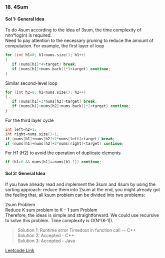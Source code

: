 ### 18. 4Sum  

#### Sol 1: General Idea
To do 4sum according to the idea of ​​​​3sum, the time complexity of n*n*n*log(n) is required.    
Need to pay attention to the necessary pruning to reduce the amount of computation. For example, the first layer of loop   

```cpp
for (int h1=0; h1<nums.size(); h1++)
{
   if (nums[h1]*4>target) break;
   if (nums[h1]+nums.back()*3<target) continue;
}
```  

Similar second-level loop

```cpp
for (int h2=0; h2<nums.size(); h2++)
{
   if (nums[h1]+3*nums[h2]>target) break;
   if (nums[h1]+nums[h2]+nums.back()*2<target) continue;
}
```    

For the third layer cycle

```cpp
int left=h2+1;
int right=nums.size()-1;
if (nums[h1]+nums[h2]+2*nums[left]>target) break;
if (nums[h1]+nums[h2]+2*nums[right]<target) continue;
```    

For H1 (H2) to avoid the operation of duplicate elements

```cpp
if (h1>0 && nums[h1]==nums[h1-1]) continue;
```

#### Sol 3: General Idea

If you have already read and implement the 3sum and 4sum by using the sorting approach: reduce them into 2sum at the end, you might already got the feeling that, all ksum problem can be divided into two problems:    

2sum Problem    
Reduce K sum problem to K – 1 sum Problem    
Therefore, the ideas is simple and straightforward. We could use recursive to solve this problem. Time complexity is O(N^(K-1)).      

> Solution 1: Runtime error Timedout in function call -- C++     
> Solution 2: Accepted - C++   
> Solution 3: Accepted - Java     

[Leetcode Link](https://leetcode.com/problems/4sum)